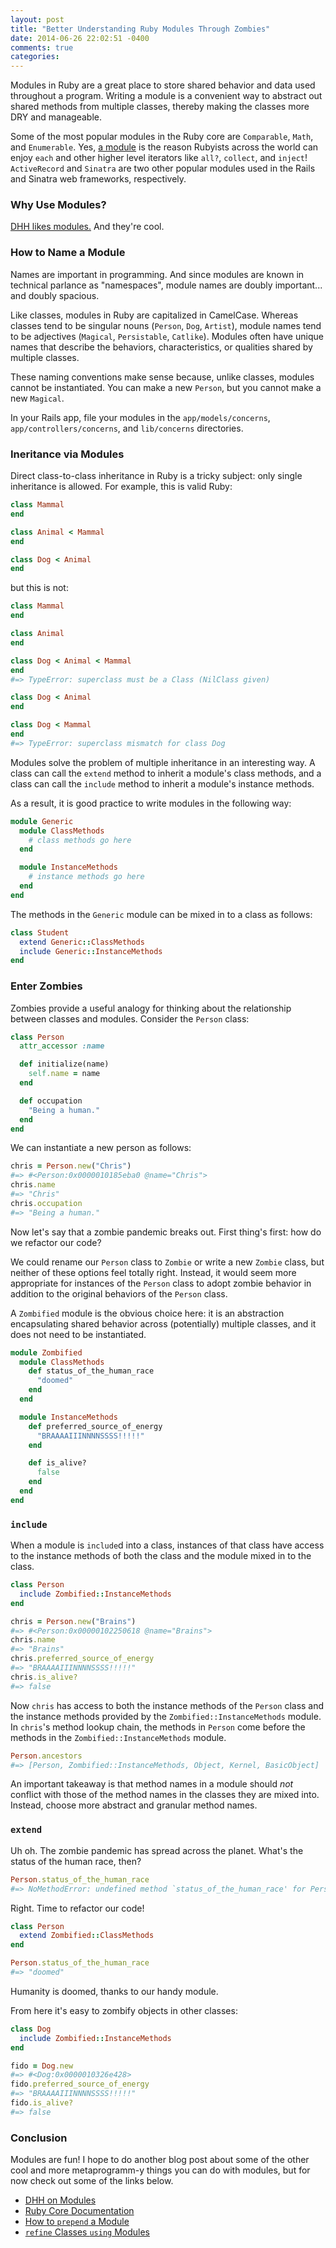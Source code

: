 ```yaml
---
layout: post
title: "Better Understanding Ruby Modules Through Zombies"
date: 2014-06-26 22:02:51 -0400
comments: true
categories: 
---
```


Modules in Ruby are a great place to store shared behavior and data used throughout a program. Writing a module is a convenient way to abstract out shared methods from multiple classes, thereby making the classes more DRY and manageable.

Some of the most popular modules in the Ruby core are `Comparable`, `Math`, and `Enumerable`. Yes, [a module](http://ruby-doc.org/core-2.1.2/Enumerable.html) is the reason Rubyists across the world can enjoy `each` and other higher level iterators like `all?`, `collect`, and `inject`! `ActiveRecord` and `Sinatra` are two other popular modules used in the Rails and Sinatra web frameworks, respectively.

### Why Use Modules?

[DHH likes modules.](http://signalvnoise.com/posts/3372-put-chubby-models-on-a-diet-with-concerns) And they're cool.

### How to Name a Module

Names are important in programming. And since modules are known in technical parlance as "namespaces", module names are doubly important... and doubly spacious.

Like classes, modules in Ruby are capitalized in CamelCase. Whereas classes tend to be singular nouns (`Person`, `Dog`, `Artist`), module names tend to be adjectives (`Magical`, `Persistable`, `Catlike`). Modules often have unique names that describe the behaviors, characteristics, or qualities shared by multiple classes.

These naming conventions make sense because, unlike classes, modules cannot be instantiated. You can make a new `Person`, but you cannot make a new `Magical`.

In your Rails app, file your modules in the `app/models/concerns`, `app/controllers/concerns`, and `lib/concerns` directories.

### Ineritance via Modules

Direct class-to-class inheritance in Ruby is a tricky subject: only single inheritance is allowed. For example, this is valid Ruby:
```ruby
class Mammal
end

class Animal < Mammal
end

class Dog < Animal
end
```
but this is not:
```ruby
class Mammal
end

class Animal
end

class Dog < Animal < Mammal
end
#=> TypeError: superclass must be a Class (NilClass given)

class Dog < Animal
end

class Dog < Mammal
end
#=> TypeError: superclass mismatch for class Dog
```

Modules solve the problem of multiple inheritance in an interesting way. A class can call the `extend` method to inherit a module's class methods, and a class can call the `include` method to inherit a module's instance methods.

As a result, it is good practice to write modules in the following way:

```ruby
module Generic
  module ClassMethods
    # class methods go here
  end

  module InstanceMethods
    # instance methods go here
  end
end
```

The methods in the `Generic` module can be mixed in to a class as follows:

```ruby
class Student
  extend Generic::ClassMethods
  include Generic::InstanceMethods
end
```

### Enter Zombies

Zombies provide a useful analogy for thinking about the relationship between classes and modules. Consider the `Person` class:

```ruby
class Person
  attr_accessor :name

  def initialize(name)
    self.name = name
  end

  def occupation
    "Being a human."
  end
end
```

We can instantiate a new person as follows:

```ruby
chris = Person.new("Chris")
#=> #<Person:0x0000010185eba0 @name="Chris">
chris.name
#=> "Chris"
chris.occupation
#=> "Being a human."
```

Now let's say that a zombie pandemic breaks out. First thing's first: how do we refactor our code?

We could rename our `Person` class to `Zombie` or write a new `Zombie` class, but neither of these options feel totally right. Instead, it would seem more appropriate for instances of the `Person` class to adopt zombie behavior in addition to the original behaviors of the `Person` class.

A `Zombified` module is the obvious choice here: it is an abstraction encapsulating shared behavior across (potentially) multiple classes, and it does not need to be instantiated.

```ruby
module Zombified
  module ClassMethods
    def status_of_the_human_race
      "doomed"
    end
  end

  module InstanceMethods
    def preferred_source_of_energy
      "BRAAAAIIINNNNSSSS!!!!!"
    end

    def is_alive?
      false
    end
  end
end
```

### `include`

When a module is `include`d into a class, instances of that class have access to the instance methods of both the class and the module mixed in to the class.

```ruby
class Person
  include Zombified::InstanceMethods
end

chris = Person.new("Brains")
#=> #<Person:0x00000102250618 @name="Brains">
chris.name
#=> "Brains"
chris.preferred_source_of_energy
#=> "BRAAAAIIINNNNSSSS!!!!!"
chris.is_alive?
#=> false
```

Now `chris` has access to both the instance methods of the `Person` class and the instance methods provided by the `Zombified::InstanceMethods` module. In `chris`'s method lookup chain, the methods in `Person` come before the methods in the `Zombified::InstanceMethods` module.

```ruby
Person.ancestors
#=> [Person, Zombified::InstanceMethods, Object, Kernel, BasicObject]
```

An important takeaway is that method names in a module should *not* conflict with those of the method names in the classes they are mixed into. Instead, choose more abstract and granular method names.

### `extend`

Uh oh. The zombie pandemic has spread across the planet. What's the status of the human race, then?

```ruby
Person.status_of_the_human_race
#=> NoMethodError: undefined method `status_of_the_human_race' for Person:Class
```

Right. Time to refactor our code!

```ruby
class Person
  extend Zombified::ClassMethods
end

Person.status_of_the_human_race
#=> "doomed"
```

Humanity is doomed, thanks to our handy module.

From here it's easy to zombify objects in other classes:

```ruby
class Dog
  include Zombified::InstanceMethods
end

fido = Dog.new
#=> #<Dog:0x0000010326e428>
fido.preferred_source_of_energy
#=> "BRAAAAIIINNNNSSSS!!!!!"
fido.is_alive?
#=> false
```

### Conclusion

Modules are fun! I hope to do another blog post about some of the other cool and more metaprogramm-y things you can do with modules, but for now check out some of the links below.


- [DHH on Modules](http://signalvnoise.com/posts/3372-put-chubby-models-on-a-diet-with-concerns)
- [Ruby Core Documentation](http://www.ruby-doc.org/core-2.1.2/Module.html)
- [How to `prepend` a Module](http://gshutler.com/2013/04/ruby-2-module-prepend/)
- [`refine` Classes `using` Modules](http://dev.af83.com/2012/11/05/ruby-2-0-module-refine.html)